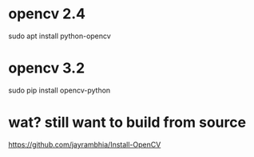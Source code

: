 # opencv 2.4 
sudo apt install python-opencv

# opencv 3.2
sudo pip install opencv-python

# wat? still want to build from source

https://github.com/jayrambhia/Install-OpenCV

